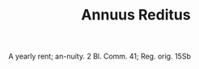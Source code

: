 ---
title: Annuus Reditus
letter: A
permalink: "/definitions/annuus-reditus.html"
body: A yearly rent; an-nuity. 2 Bl. Comm. 41; Reg. orig. 15Sb
published_at: '2018-07-07'
layout: post
---